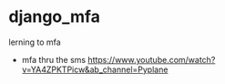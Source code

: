 # django_mfa
lerning to mfa 

* mfa thru the sms 
https://www.youtube.com/watch?v=YA4ZPKTPicw&ab_channel=Pyplane

  